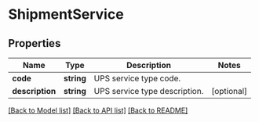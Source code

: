 # ShipmentService

## Properties
Name | Type | Description | Notes
------------ | ------------- | ------------- | -------------
**code** | **string** | UPS service type code. | 
**description** | **string** | UPS service type description. | [optional] 

[[Back to Model list]](../../README.md#documentation-for-models) [[Back to API list]](../../README.md#documentation-for-api-endpoints) [[Back to README]](../../README.md)

